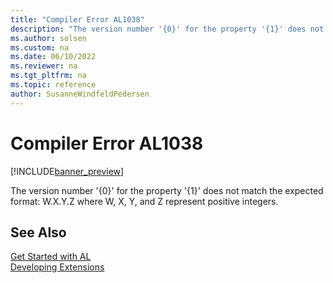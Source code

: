 ```yaml
---
title: "Compiler Error AL1038"
description: "The version number '{0}' for the property '{1}' does not match the expected format: W.X.Y.Z where W, X, Y, and Z represent positive integers."
ms.author: solsen
ms.custom: na
ms.date: 06/10/2022
ms.reviewer: na
ms.tgt_pltfrm: na
ms.topic: reference
author: SusanneWindfeldPedersen
---
```

[//]: # (START>DO_NOT_EDIT)
[//]: # (IMPORTANT:Do not edit any of the content between here and the END>DO_NOT_EDIT.)
[//]: # (Any modifications should be made in the .xml files in the ModernDev repo.)
# Compiler Error AL1038

[!INCLUDE[banner_preview](../includes/banner_preview.md)]

The version number '{0}' for the property '{1}' does not match the expected format: W.X.Y.Z where W, X, Y, and Z represent positive integers.

[//]: # (IMPORTANT: END>DO_NOT_EDIT)
## See Also  
[Get Started with AL](../devenv-get-started.md)  
[Developing Extensions](../devenv-dev-overview.md)  